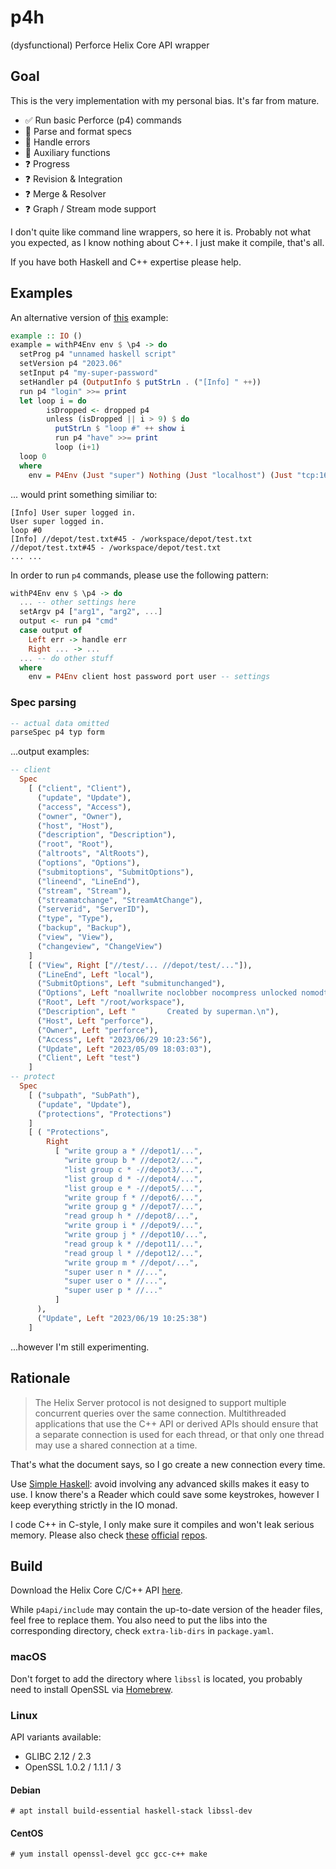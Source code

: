 # p4h

(dysfunctional) Perforce Helix Core API wrapper

## Goal

This is the very implementation with my personal bias. It's far from mature.

- ✅ Run basic Perforce (p4) commands
- 🧪 Parse and format specs
- 🧪 Handle errors
- 🧪 Auxiliary functions
- ❓ Progress
- ❓ Revision & Integration
- ❓ Merge & Resolver
- ❓ Graph / Stream mode support

I don't quite like command line wrappers, so here it is. Probably not what you expected, as I know nothing about C++. I just make it compile, that's all.

If you have both Haskell and C++ expertise please help.

## Examples

An alternative version of [this](https://www.perforce.com/manuals/p4api/Content/P4API/clientapi.dropped.html#clientapi.dropped.example) example:

```haskell
example :: IO ()
example = withP4Env env $ \p4 -> do
  setProg p4 "unnamed haskell script"
  setVersion p4 "2023.06"
  setInput p4 "my-super-password"
  setHandler p4 (OutputInfo $ putStrLn . ("[Info] " ++))
  run p4 "login" >>= print
  let loop i = do
        isDropped <- dropped p4
        unless (isDropped || i > 9) $ do
          putStrLn $ "loop #" ++ show i
          run p4 "have" >>= print
          loop (i+1)
  loop 0
  where
    env = P4Env (Just "super") Nothing (Just "localhost") (Just "tcp:1666") (Just "my-workspace")
```

... would print something similiar to:

```
[Info] User super logged in.
User super logged in.
loop #0
[Info] //depot/test.txt#45 - /workspace/depot/test.txt
//depot/test.txt#45 - /workspace/depot/test.txt
... ...
```

In order to run `p4` commands, please use the following pattern:

```haskell
withP4Env env $ \p4 -> do
  ... -- other settings here
  setArgv p4 ["arg1", "arg2", ...]
  output <- run p4 "cmd"
  case output of
    Left err -> handle err
    Right ... -> ...
  ... -- do other stuff
  where
    env = P4Env client host password port user -- settings
```

### Spec parsing

```haskell
-- actual data omitted
parseSpec p4 typ form
```
...output examples:

```haskell
-- client
  Spec
    [ ("client", "Client"),
      ("update", "Update"),
      ("access", "Access"),
      ("owner", "Owner"),
      ("host", "Host"),
      ("description", "Description"),
      ("root", "Root"),
      ("altroots", "AltRoots"),
      ("options", "Options"),
      ("submitoptions", "SubmitOptions"),
      ("lineend", "LineEnd"),
      ("stream", "Stream"),
      ("streamatchange", "StreamAtChange"),
      ("serverid", "ServerID"),
      ("type", "Type"),
      ("backup", "Backup"),
      ("view", "View"),
      ("changeview", "ChangeView")
    ]
    [ ("View", Right ["//test/... //depot/test/..."]),
      ("LineEnd", Left "local"),
      ("SubmitOptions", Left "submitunchanged"),
      ("Options", Left "noallwrite noclobber nocompress unlocked nomodtime normdir"),
      ("Root", Left "/root/workspace"),
      ("Description", Left "       Created by superman.\n"),
      ("Host", Left "perforce"),
      ("Owner", Left "perforce"),
      ("Access", Left "2023/06/29 10:23:56"),
      ("Update", Left "2023/05/09 18:03:03"),
      ("Client", Left "test")
    ]
-- protect
  Spec
    [ ("subpath", "SubPath"),
      ("update", "Update"),
      ("protections", "Protections")
    ]
    [ ( "Protections",
        Right
          [ "write group a * //depot1/...",
            "write group b * //depot2/...",
            "list group c * -//depot3/...",
            "list group d * -//depot4/...",
            "list group e * -//depot5/...",
            "write group f * //depot6/...",
            "write group g * //depot7/...",
            "read group h * //depot8/...",
            "write group i * //depot9/...",
            "write group j * //depot10/...",
            "read group k * //depot11/...",
            "read group l * //depot12/...",
            "write group m * //depot/...",
            "super user n * //...",
            "super user o * //...",
            "super user p * //..."
          ]
      ),
      ("Update", Left "2023/06/19 10:25:38")
    ]
```

...however I'm still experimenting.

## Rationale

> The Helix Server protocol is not designed to support multiple concurrent queries over the same connection. Multithreaded applications that use the C++ API or derived APIs should ensure that a separate connection is used for each thread, or that only one thread may use a shared connection at a time.

That's what the document says, so I go create a new connection every time.

Use [Simple Haskell](https://www.simplehaskell.org/): avoid involving any advanced skills makes it easy to use. I know there's a Reader which could save some keystrokes, however I keep everything strictly in the IO monad.

I code C++ in C-style, I only make sure it compiles and won't leak serious memory.
Please also check [these](https://github.com/perforce/p4perl/) [official](https://github.com/perforce/p4python/) [repos](https://github.com/perforce/p4ruby).

## Build

Download the Helix Core C/C++ API [here](https://www.perforce.com/downloads/helix-core-c/c-api).

While `p4api/include` may contain the up-to-date version of the header files, feel free to replace them. You also need to put the libs into the corresponding directory, check `extra-lib-dirs` in `package.yaml`.

### macOS

Don't forget to add the directory where `libssl` is located, you probably need to install OpenSSL via [Homebrew](https://brew.sh/).

### Linux

API variants available:

- GLIBC 2.12 / 2.3
- OpenSSL 1.0.2 / 1.1.1 / 3

#### Debian

```
# apt install build-essential haskell-stack libssl-dev
```

#### CentOS

```
# yum install openssl-devel gcc gcc-c++ make
```
